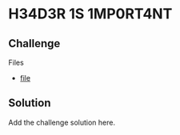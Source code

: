 # H34D3R 1S 1MP0RT4NT

## Challenge

Files

- [file](./file)

## Solution

Add the challenge solution here.
